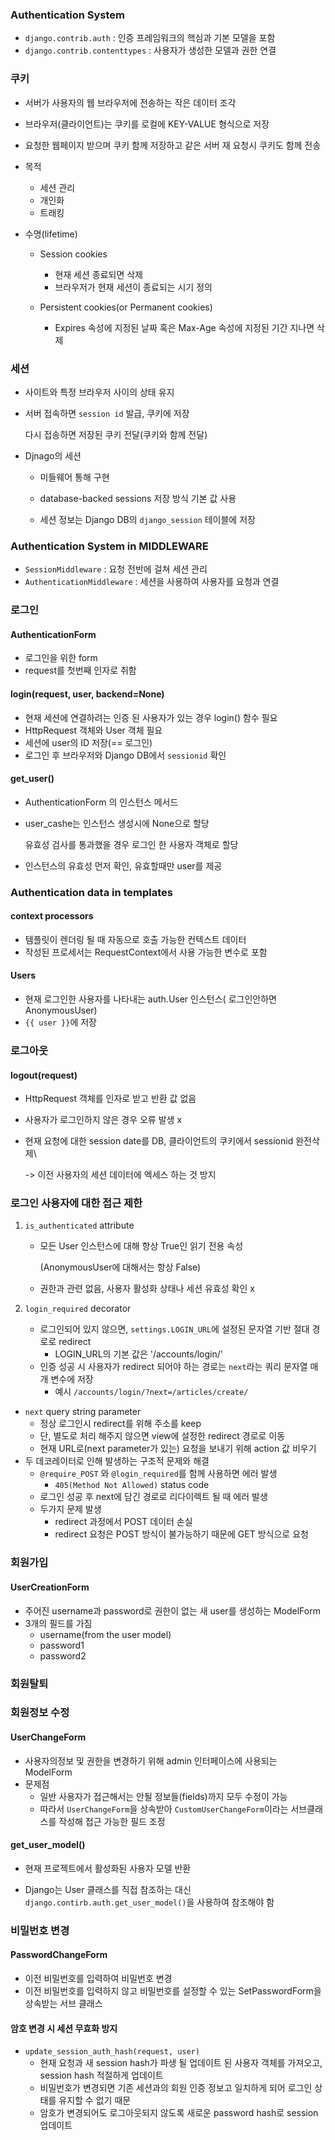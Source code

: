 ### Authentication System

- `django.contrib.auth` : 인증 프레임워크의 핵심과 기본 모델을 포함
- `django.contrib.contenttypes` : 사용자가 생성한 모델과 권한 연결



### 쿠키

- 서버가 사용자의 웹 브라우저에 전송하는 작은 데이터 조각
- 브라우저(클라이언트)는 쿠키를 로컬에 KEY-VALUE 형식으로 저장
- 요청한 웹페이지 받으며 쿠키 함께 저장하고 같은 서버 재 요청시 쿠키도 함께 전송

- 목적

  - 세션 관리
  - 개인화
  - 트래킹

- 수명(lifetime)

  - Session cookies

    - 현재 세션 종료되면 삭제
    - 브라우저가 현재 세션이 종료되는 시기 정의

  - Persistent cookies(or Permanent cookies)

    - Expires 속성에 지정된 날짜 혹은 Max-Age 속성에 지정된 기간 지나면 삭제

      



### 세션

- 사이트와 특정 브라우저 사이의 상태 유지

- 서버 접속하면 `session id` 발급, 쿠키에 저장

  다시 접송하면 저장된 쿠키 전달(쿠키와 함께 전달)

- Djnago의 세션

  - 미들웨어 통해 구현

  - database-backed sessions 저장 방식 기본 값 사용

  - 세션 정보는 Django DB의 `django_session` 테이블에 저장

    

### Authentication System in MIDDLEWARE

- `SessionMiddleware` : 요청 전반에 걸쳐 세션 관리
- `AuthenticationMiddleware` : 세션을 사용하여 사용자를 요청과 연결



### 로그인

#### AuthenticationForm

- 로그인을 위한 form
- request를 첫번째 인자로 취함



#### login(request, user, backend=None)

- 현재 세션에 연결하려는 인증 된 사용자가 있는 경우 login() 함수 필요
- HttpRequest 객체와 User 객체 필요
- 세션에 user의 ID 저장(== 로그인)
- 로그인 후 브라우저와 Django DB에서 `sessionid` 확인



#### get_user()

- AuthenticationForm 의 인스턴스 메서드

- user_cashe는 인스턴스 생성시에 None으로 할당

  유효성 검사를 통과했을 경우 로그인 한 사용자 객체로 할당

- 인스턴스의 유효성 먼저 확인, 유효할때만 user를 제공



### Authentication data in templates

#### context processors

- 템플릿이 렌더링 될 때 자동으로 호출 가능한 컨텍스트 데이터
- 작성된 프로세서는 RequestContext에서 사용 가능한 변수로 포함





#### Users

- 현재 로그인한 사용자를 나타내는 auth.User 인스턴스( 로그인안하면 AnonymousUser)
- `{{ user }}`에 저장



### 로그아웃

#### logout(request)

- HttpRequest 객체를 인자로 받고 반환 값 없음

- 사용자가 로그인하지 않은 경우 오류 발생 x

- 현재 요청에 대한 session date를 DB, 클라이언트의 쿠키에서 sessionid 완전삭제\

  -> 이전 사용자의 세션 데이터에 엑세스 하는 것 방지



### 로그인 사용자에 대한 접근 제한

1. `is_authenticated` attribute

   - 모든 User 인스턴스에 대해 항상 True인 읽기 전용 속성

     (AnonymousUser에 대해서는 항상 False)

   - 권한과 관련 없음, 사용자 활성화 상태나 세션 유효성 확인 x

2. `login_required` decorator

   - 로그인되어 있지 않으면, `settings.LOGIN_URL`에 설정된 문자열 기반 절대 경로로 redirect
     - LOGIN_URL의 기본 값은 '/accounts/login/'
   - 인증 성공 시 사용자가 redirect 되어야 하는 경로는 `next`라는 쿼리 문자열 매개 변수에 저장
     - 예시 `/accounts/login/?next=/articles/create/`

- `next` query string parameter
  - 정상 로그인시 redirect를 위해 주소를 keep
  - 단, 별도로 처리 해주지 않으면 view에 설정한 redirect 경로로 이동
  - 현재 URL로(next parameter가 있는) 요청을 보내기 위해 action 값 비우기
- 두 데코레이터로 인해 발생하는 구조적 문제와 해결
  - `@require_POST` 와 `@login_required`를 함께 사용하면 에러 발생
    - `405(Method Not Allowed)` status code
  - 로그인 성공 후 next에 담긴 경로로 리다이렉트 될 때 에러 발생
  - 두가지 문제 발생
    - redirect 과정에서 POST 데이터 손실
    - redirect 요청은 POST 방식이 불가능하기 때문에 GET 방식으로 요청





### 회원가입

#### UserCreationForm

- 주어진 username과 password로 권한이 없는 새 user를 생성하는 ModelForm
- 3개의 필드를 가짐
  - username(from the user model)
  - password1
  - password2





### 회원탈퇴



### 회원정보 수정

#### UserChangeForm

- 사용자의정보 및 권한을 변경하기 위해 admin 인터페이스에 사용되는 ModelForm
- 문제점
  - 일반 사용자가 접근해서는 안될 정보들(fields)까지 모두 수정이 가능
  - 따라서 `UserChangeForm`을 상속받아 `CustomUserChangeForm`이라는 서브클래스를 작성해 접근 가능한 필드 조정



#### get_user_model()

- 현재 프로젝트에서 활성화된 사용자 모델 반환

- Django는 User 클래스를 직접 참조하는 대신 `django.contirb.auth.get_user_model()`을 사용하여 참조해야 함

  

### 비밀번호 변경

#### PasswordChangeForm

- 이전 비밀번호를 입력하여 비밀번호 변경
- 이전 비밀번호를 입력하지 않고 비밀번호를 설정할 수 있는 SetPasswordForm을 상속받는 서브 클래스



#### 암호 변경 시 세션 무효화 방지

- `update_session_auth_hash(request, user)`
  - 현재 요청과 새 session hash가 파생 될 업데이트 된 사용자 객체를 가져오고, session hash 적절하게 업데이트
  - 비밀번호가 변경되면 기존 세션과의 회원 인증 정보고 일치하게 되어 로그인 상태를 유지할 수 없기 때문
  - 암호가 변경되어도 로그아웃되지 않도록 새로운 password hash로 session  업데이트